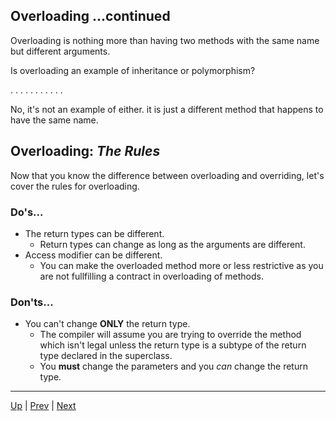 ## Overloading ...continued

Overloading is nothing more than having two methods with the same name but different arguments.

Is overloading an example of inheritance or polymorphism?

.
.
.
.
.
.
.
.
.
.
.


No, it's not an example of either.  it is just a different method that happens to have the same name.

## Overloading: _The Rules_

Now that you know the difference between overloading and overriding, let's cover the rules for overloading.

### Do's...
* The return types can be different.
  * Return types can change as long as the arguments are different.
* Access modifier can be different.
  * You can make the overloaded method more or less restrictive as you are not fullfilling a contract in overloading of methods.


### Don'ts...
* You can't change **ONLY** the return type.
  * The compiler will assume you are trying to override the method which isn't legal unless the return type is a subtype of the return type declared in the superclass.
  * You **must** change the parameters and you _can_ change the return type.
  
  
<hr>

[Up](../README.md) | [Prev](https://github.com/robrides/methodoverloading/blob/master/overloadOverride.md) | [Next](https://github.com/robrides/methodoverloading/blob/master/overloadMethodChoiceAutoboxing.md)
